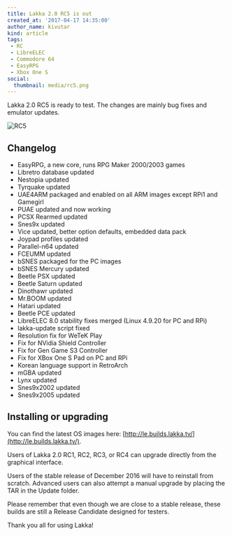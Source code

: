 ```yaml
---
title: Lakka 2.0 RC5 is out
created_at: '2017-04-17 14:35:00'
author_name: kivutar
kind: article
tags:
 - RC
 - LibreELEC
 - Commodore 64
 - EasyRPG
 - Xbox One S
social:
  thumbnail: media/rc5.png
---
```


Lakka 2.0 RC5 is ready to test. The changes are mainly bug fixes and emulator updates.

![RC5](media/rc5.png)

## Changelog

 * EasyRPG, a new core, runs RPG Maker 2000/2003 games
 * Libretro database updated
 * Nestopia updated
 * Tyrquake updated
 * UAE4ARM packaged and enabled on all ARM images except RPi1 and Gamegirl
 * PUAE updated and now working
 * PCSX Rearmed updated
 * Snes9x updated
 * Vice updated, better option defaults, embedded data pack
 * Joypad profiles updated
 * Parallel-n64 updated
 * FCEUMM updated
 * bSNES packaged for the PC images
 * bSNES Mercury updated
 * Beetle PSX updated
 * Beetle Saturn updated
 * Dinothawr updated
 * Mr.BOOM updated
 * Hatari updated
 * Beetle PCE updated
 * LibreELEC 8.0 stability fixes merged (Linux 4.9.20 for PC and RPi)
 * lakka-update script fixed
 * Resolution fix for WeTeK Play
 * Fix for NVidia Shield Controller
 * Fix for Gen Game S3 Controller
 * Fix for XBox One S Pad on PC and RPi
 * Korean language support in RetroArch
 * mGBA updated
 * Lynx updated
 * Snes9x2002 updated
 * Snes9x2005 updated

## Installing or upgrading

You can find the latest OS images here: [http://le.builds.lakka.tv/](http://le.builds.lakka.tv/).

Users of Lakka 2.0 RC1, RC2, RC3, or RC4 can upgrade directly from the graphical interface.

Users of the stable release of December 2016 will have to reinstall from scratch. Advanced users can also attempt a manual upgrade by placing the TAR in the Update folder.

Please remember that even though we are close to a stable release, these builds are still a Release Candidate designed for testers.

Thank you all for using Lakka!
